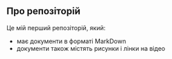 ## Про репозіторій

Це мій перший репозіторій, який:

*   має документи в форматі MarkDown
*   документи також містять рисунки і лінки на відео
